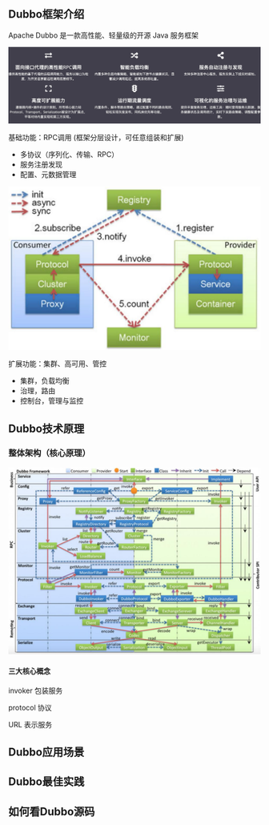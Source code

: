 ## Dubbo框架介绍

Apache Dubbo 是一款高性能、轻量级的开源 Java 服务框架



![image-20201216000332619](./pic/image-20201216000332619.png)

基础功能：RPC调用 (框架分层设计，可任意组装和扩展)

* 多协议（序列化、传输、RPC） 
* 服务注册发现
* 配置、元数据管理 

<img src="./pic/image-20201216000510412.png" alt="image-20201216000510412" style="zoom:50%;" />

扩展功能：集群、高可用、管控 

* 集群，负载均衡 
* 治理，路由
* 控制台，管理与监控





## Dubbo技术原理

### 整体架构（核心原理）

![image-20201216001747680](./pic/image-20201216001747680.png)

#### 三大核心概念

invoker 包装服务

protocol 协议

URL 表示服务

## Dubbo应用场景 

## Dubbo最佳实践

## 如何看Dubbo源码